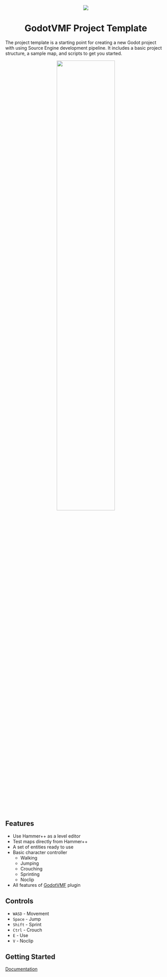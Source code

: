 <p align="center">
<img src="https://github.com/user-attachments/assets/e1959708-fc5a-4245-aed4-5b7f3044aada" />
</p>

<h1 align="center"> GodotVMF Project Template </h1>

The project template is a starting point for creating a new Godot project with using Source Engine development pipeline. 
It includes a basic project structure, a sample map, and scripts to get you started.

<p align="center">
<img width="60%" src="https://github.com/user-attachments/assets/2847c75a-8cb4-41c4-8dd3-f6a6863e99b0" />
</p>

## Features
- Use Hammer++ as a level editor
- Test maps directly from Hammer++
- A set of entities ready to use
- Basic character controller
    - Walking
    - Jumping
    - Crouching
    - Sprinting
    - Noclip
- All features of [GodotVMF](https://github.com/H2xDev/GodotVMF) plugin

## Controls
- `WASD` - Movement
- `Space` - Jump
- `Shift` - Sprint
- `Ctrl` - Crouch
- `E` - Use
- `V` - Noclip

## Getting Started

[Documentation](https://github.com/H2xDev/GodotVMF-Game-Template/wiki)
